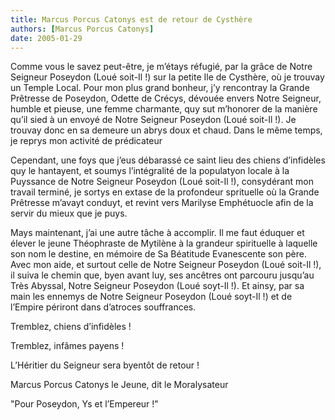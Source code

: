 ```yaml
---
title: Marcus Porcus Catonys est de retour de Cysthère
authors: [Marcus Porcus Catonys]
date: 2005-01-29
---
```


Comme vous le savez peut-être, je m’étays réfugié, par la grâce de Notre Seigneur Poseydon (Loué soit-Il !) sur la petite Ile de Cysthère, où je trouvay un Temple Local. Pour mon plus grand bonheur, j’y rencontray la Grande Prêtresse de Poseydon, Odette de Crécys, dévouée envers Notre Seigneur, humble et pieuse, une femme charmante, quy sut m’honorer de la manière qu’il sied à un envoyé de Notre Seigneur Poseydon (Loué soit-Il !). Je trouvay donc en sa demeure un abrys doux et chaud. Dans le même temps, je reprys mon activité de prédicateur

Cependant, une foys que j’eus débarassé ce saint lieu des chiens d’infidèles quy le hantayent, et soumys l’intégralité de la populatyon locale à la Puyssance de Notre Seigneur Poseydon (Loué soit-Il !), consydérant mon travail terminé, je sortys en extase de la profondeur sprituelle où la Grande Prêtresse m’avayt conduyt, et revint vers Marilyse Emphétuocle afin de la servir du mieux que je puys.

Mays maintenant, j’ai une autre tâche à accomplir. Il me faut éduquer et élever le jeune Théophraste de Mytilène à la grandeur spirituelle à laquelle son nom le destine, en mémoire de Sa Béatitude Evanescente son père. Avec mon aide, et surtout celle de Notre Seigneur Poseydon (Loué soit-Il !), il suiva le chemin que, byen avant luy, ses ancêtres ont parcouru jusqu’au Très Abyssal, Notre Seigneur Poseydon (Loué soyt-Il !). Et ainsy, par sa main les ennemys de Notre Seigneur Poseydon (Loué soyt-Il !) et de l’Empire périront dans d’atroces souffrances.

Tremblez, chiens d’infidèles !

Tremblez, infâmes payens !

L’Héritier du Seigneur sera byentôt de retour !

Marcus Porcus Catonys le Jeune, dit le Moralysateur

"Pour Poseydon, Ys et l’Empereur !"